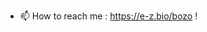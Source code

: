 - 📫 How to reach me : https://e-z.bio/bozo !

<!---
intbozo/intbozo is a ✨ special ✨ repository because its `README.md` (this file) appears on your GitHub profile.
You can click the Preview link to take a look at your changes.
--->
